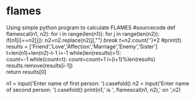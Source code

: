 # flames
Using simple python program to calculate FLAMES 
#sourcecode
def flamescal(n1, n2):
    for i in range(len(n1)):
        for j in range(len(n2)):
            if(n1[i]==n2[j]):
                 n2=n2.replace(n2[j],"*")
                 break
    t=n2.count('*')*2
    #print(t)
    results = ['Friend','Love','Affection','Marriage','Enemy','Sister']
    t=len(n1)+len(n2)-t-1
    i=-1
    while(len(results)>1):      
        count=-1
        while(count<t):
            count=count+1
            i=(i+1)%len(results)            
        results.remove(results[i-1])      
    return results[0]
   
n1 = input('Enter name of first person: ').casefold()
n2 = input('Enter name of second person: ').casefold()
print(n1,' is ', flamescal(n1, n2),' on ',n2)
